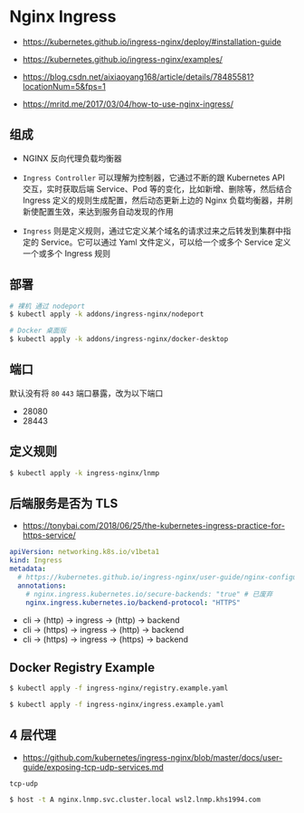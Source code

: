# Nginx Ingress

* https://kubernetes.github.io/ingress-nginx/deploy/#installation-guide

* https://kubernetes.github.io/ingress-nginx/examples/

* https://blog.csdn.net/aixiaoyang168/article/details/78485581?locationNum=5&fps=1

* https://mritd.me/2017/03/04/how-to-use-nginx-ingress/

## 组成

* NGINX 反向代理负载均衡器

* `Ingress Controller` 可以理解为控制器，它通过不断的跟 Kubernetes API 交互，实时获取后端 Service、Pod 等的变化，比如新增、删除等，然后结合 Ingress 定义的规则生成配置，然后动态更新上边的 Nginx 负载均衡器，并刷新使配置生效，来达到服务自动发现的作用

* `Ingress` 则是定义规则，通过它定义某个域名的请求过来之后转发到集群中指定的 Service。它可以通过 Yaml 文件定义，可以给一个或多个 Service 定义一个或多个 Ingress 规则

## 部署

```bash
# 裸机 通过 nodeport
$ kubectl apply -k addons/ingress-nginx/nodeport

# Docker 桌面版
$ kubectl apply -k addons/ingress-nginx/docker-desktop
```

## 端口

默认没有将 `80` `443` 端口暴露，改为以下端口

* 28080
* 28443

## 定义规则

```bash
$ kubectl apply -k ingress-nginx/lnmp
```

## 后端服务是否为 TLS

* https://tonybai.com/2018/06/25/the-kubernetes-ingress-practice-for-https-service/

```yaml
apiVersion: networking.k8s.io/v1beta1
kind: Ingress
metadata:
  # https://kubernetes.github.io/ingress-nginx/user-guide/nginx-configuration/annotations/
  annotations:
    # nginx.ingress.kubernetes.io/secure-backends: "true" # 已废弃
    nginx.ingress.kubernetes.io/backend-protocol: "HTTPS"
```

* cli -> (http) -> ingress -> (http) -> backend
* cli -> (https) -> ingress -> (http) -> backend
* cli -> (https) -> ingress -> (https) -> backend

## Docker Registry Example

```bash
$ kubectl apply -f ingress-nginx/registry.example.yaml

$ kubectl apply -f ingress-nginx/ingress.example.yaml
```

## 4 层代理

* https://github.com/kubernetes/ingress-nginx/blob/master/docs/user-guide/exposing-tcp-udp-services.md

`tcp-udp`

```bash
$ host -t A nginx.lnmp.svc.cluster.local wsl2.lnmp.khs1994.com
```
